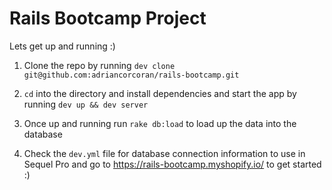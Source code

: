 # Rails Bootcamp Project

Lets get up and running :)

1. Clone the repo by running `dev clone git@github.com:adriancorcoran/rails-bootcamp.git`

1. `cd` into the directory and install dependencies and start the app by running `dev up && dev server`

1. Once up and running run `rake db:load` to load up the data into the database

1. Check the `dev.yml` file for database connection information to use in Sequel Pro and go to https://rails-bootcamp.myshopify.io/ to get started :)
